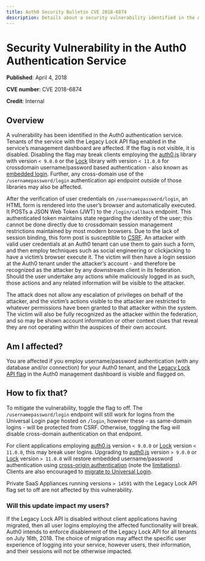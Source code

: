 ```yaml
---
title: Auth0 Security Bulletin CVE 2018-6874
description: Details about a security vulnerability identified in the Auth0 authentication service
---
```

# Security Vulnerability in the Auth0 Authentication Service

**Published**: April 4, 2018

**CVE number**: CVE 2018-6874

**Credit**: Internal

## Overview

A vulnerability has been identified in the Auth0 authentication service. Tenants of the service with the Legacy Lock API flag enabled in the service’s management dashboard are affected. If the flag is not visible, it is disabled. Disabling the flag may break clients employing the [auth0.js](/libraries/auth0js) library with version `< 9.0.0` or the [Lock](/libraries/lock) library with version `< 11.0.0` for crossdomain username/password based authentication - also known as [embedded login](/guides/login/universal-vs-embedded). Further, any cross-domain use of the `/usernamepassword/login` authentication api endpoint outside of those libraries may also be affected.

After the verification of user credentials on `/usernamepassword/login`, an HTML form is rendered into the user’s browser and automatically executed. It POSTs a JSON Web Token (JWT) to the `/login/callback` endpoint. This authenticated token maintains state regarding the identity of the user; this cannot be done directly due to crossdomain session management restrictions maintained by most modern browsers. Due to the lack of session binding, this form post is susceptible to [CSRF](https://www.owasp.org/index.php/Cross-Site_Request_Forgery_(CSRF)). An attacker with valid user credentials at an Auth0 tenant can use them to gain such a form, and then employ techniques such as social engineering or clickjacking to have a victim’s browser execute it. The victim will then have a login session at the Auth0 tenant under the attacker’s account - and therefore be recognized as the attacker by any downstream client in its federation. Should the user undertake any actions while maliciously logged in as such, those actions and any related information will be visible to the attacker.

The attack does not allow any escalation of privileges on behalf of the attacker, and the victim’s actions visible to the attacker are restricted to whatever permissions have been granted to that attacker within the system. The victim will also be fully recognized as the attacker within the federation, and so may be shown account information or other context clues that reveal they are not operating within the auspices of their own account.

## Am I affected?

You are affected if you employ username/password authentication (with any database and/or connection) for your Auth0 tenant, and the [Legacy Lock API flag](/libraries/lock/v11/migration-guide#disabling-legacy-lock-api) in the Auth0 management dashboard is visible and flagged on.

## How to fix that?

To mitigate the vulnerability, toggle the flag to off. The `/usernamepassword/login` endpoint will still work for logins from the Universal Login page hosted on `/login`, however these - as same-domain logins - will be protected from CSRF. Otherwise, toggling the flag will disable cross-domain authentication on that endpoint.

For client applications employing [auth0.js](/libraries/auth0js) version `< 9.0.0` or [Lock](/libraries/lock) version `< 11.0.0`, this may break user logins. Upgrading to [auth0.js](/libraries/auth0js) version `> 9.0.0` or [Lock](/libraries/lock) version `> 11.0.0` will restore embedded username/password authentication using [cross-origin authentication](/cross-origin-authentication) (note the [limitations](/cross-origin-authentication#limitations-of-cross-origin-authentication)). Clients are also encouraged to [migrate to Universal Login](/guides/login/migration-embedded-universal).

Private SaaS Appliances running versions `> 14591` with the Legacy Lock API flag set to off are not affected by this vulnerability.

### Will this update impact my users?

If the Legacy Lock API is disabled without client applications having migrated, then all user logins employing the affected functionality will break. Auth0 intends to enforce disablement of the Legacy Lock API for all tenants on July 16th, 2018. The choice of migration may affect the specific user experience of logging into your service, however users, their information, and their sessions will not be otherwise impacted.
